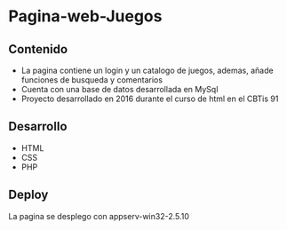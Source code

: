 # Pagina-web-Juegos

## Contenido
* La pagina contiene un login y un catalogo de juegos, ademas, añade funciones de busqueda y comentarios
* Cuenta con una base de datos desarrollada en MySql
* Proyecto desarrollado en 2016 durante el curso de html en el CBTis 91 

## Desarrollo
* HTML
* CSS
* PHP

## Deploy
La pagina se desplego con appserv-win32-2.5.10

